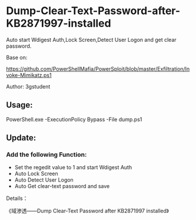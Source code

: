 # Dump-Clear-Text-Password-after-KB2871997-installed

Auto start Wdigest Auth,Lock Screen,Detect User Logon and get clear password.

Base on:

https://github.com/PowerShellMafia/PowerSploit/blob/master/Exfiltration/Invoke-Mimikatz.ps1

Author: 3gstudent

## Usage:

PowerShell.exe -ExecutionPolicy Bypass -File dump.ps1

## Update:

### Add the following Function:

- Set the regedit value to 1 and start Wdigest Auth
- Auto Lock Screen
- Auto Detect User Logon
- Auto Get clear-text password and save

Details：

《域渗透——Dump Clear-Text Password after KB2871997 installed》
